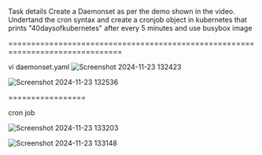 Task details
Create a Daemonset as per the demo shown in the video.
Undertand the cron syntax and create a cronjob object in kubernetes that prints "40daysofkubernetes" after every 5 minutes and use busybox image






===============================================================================


vi daemonset.yaml
![Screenshot 2024-11-23 132423](https://github.com/user-attachments/assets/e5078a0e-3b08-4737-bf94-6e87f41a8078)


![Screenshot 2024-11-23 132536](https://github.com/user-attachments/assets/48afa6fc-d7e8-40f5-b59b-31c85148a733)



 =================


cron job





![Screenshot 2024-11-23 133203](https://github.com/user-attachments/assets/c79c699f-5177-437c-b4ec-f95387196866)






![Screenshot 2024-11-23 133148](https://github.com/user-attachments/assets/a79d5875-1423-42df-a7a3-e91698542cbc)



